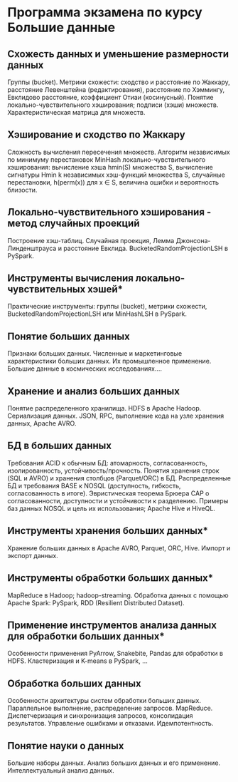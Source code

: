 # Программа экзамена по курсу Большие данные
<!--При подготовке на экзамене разрешается пользоваться интернетом и средой разработки, но тогда к сдаче билета вся информация должна быть переписана только на листы бумаги.-->
<!--Задачи будут даваться из разделов, отмеченных знаком \* справа.-->

## Схожесть данных и уменьшение размерности данных
Группы (bucket). Метрики схожести: сходство и расстояние по Жаккару, расстояние Левенштейна (редактирования), расстояние по Хэммингу, Евклидово расстояние, коэффициент Отиаи (косинусный). Понятие локально-чувствительного хэширования; подписи (хэши) множеств. Характеристическая матрица для множеств.
## Хэширование и сходство по Жаккару
Сложность вычисления пересечения множеств. Алгоритм независимых по минимуму перестановок MinHash локально-чувствительного хэширования: вычисление хэша hmin(S) множества S, вычисление сигнатуры Hmin k независимых хэш-функций множества S, случайные перестановки, h(perm(x)) для x ∈ S, величина ошибки и вероятность близости.
## Локально-чувствительного хэширования - метод случайных проекций
Построение хэш-таблиц. Случайная проекция, Лемма Джонсона-Линденштрауса и расстояние Евклида. BucketedRandomProjectionLSH в PySpark.
## Инструменты вычисления локально-чувствительных хэшей*
Практические инструменты: группы (bucket), метрики схожести, BucketedRandomProjectionLSH или MinHashLSH в PySpark.
## Понятие больших данных
Признаки больших данных. Численные и маркетинговые характеристики больших данных. Их промышленное применение. Большие данные в космических исследованиях....
## Хранение и анализ больших данных
Понятие распределенного хранилища. HDFS в Apache Hadoop. Сериализация данных. JSON, RPC, выполнение кода на узле хранения данных, Apache AVRO.
## БД в больших данных
Требования ACID к обычным БД: атомарность, согласованность, изолированность, устойчивость/прочность. Понятия хранения строк (SQL и AVRO) и хранения столбцов (Parquet/ORC) в БД. Распределенные БД и требования BASE к NOSQL (доступность, гибкость, согласованность в итоге). Эвристическая теорема Брюера CAP о согласованности, доступности и устойчивости к разделению. Примеры баз данных NOSQL и цель их использования; Apache Hive и HiveQL.
## Инструменты хранения больших данных*
Хранение больших данных в Apache AVRO, Parquet, ORC, Hive. Импорт и экспорт данных.
## Инструменты обработки больших данных*
MapReduce в Hadoop; hadoop-streaming. Обработка данных с помощью Apache Spark: PySpark, RDD (Resilient Distributed Dataset).
## Применение инструментов анализа данных для обработки больших данных*
Особенности применения PyArrow, Snakebite, Pandas для обработки в HDFS. Кластеризация и K-means в PySpark, ...
## Обработка больших данных
Особенности архитектуры систем обработки больших данных. Параллельное выполнение, распределение запросов. MapReduce. Диспетчеризация и синхронизация запросов, консолидация результатов. Управление ошибками и отказами. Идемпотентность.
## Понятие науки о данных
Большие наборы данных. Анализ больших данных и его применение. Интеллектуальный анализ данных.
